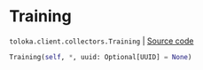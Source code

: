 # Training
`toloka.client.collectors.Training` | [Source code](https://github.com/Toloka/toloka-kit/blob/v0.1.26/src/client/collectors.py#L471)

```python
Training(self, *, uuid: Optional[UUID] = None)
```


